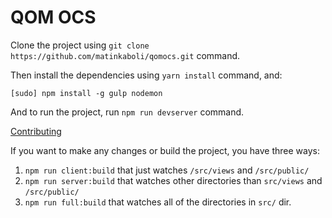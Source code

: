 # QOM OCS

Clone the project using `git clone https://github.com/matinkaboli/qomocs.git` command.

Then install the dependencies using `yarn install` command, and:

```[sudo] npm install -g gulp nodemon```

And to run the project, run `npm run devserver` command.

[Contributing](https://github.com/QomOSC/blog/blob/master/CONTRIBUTING.md)


If you want to make any changes or build the project, you have three ways: 


1. `npm run client:build` that just watches `/src/views` and `/src/public/`
2. `npm run server:build` that watches other directories than `src/views` and `/src/public/`
3. `npm run full:build` that watches all of the directories in `src/` dir.
